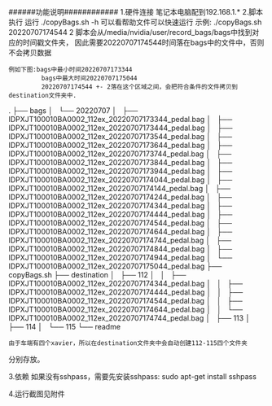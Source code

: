 ######功能说明############
1.硬件连接
    笔记本电脑配到192.168.1.*
2.脚本执行
	运行 ./copyBags.sh -h 可以看帮助文件可以快速运行
	示例: ./copyBags.sh 20220707174544 2
	脚本会从/media/nvidia/user/record_bags/bags中找到对应的时间戳文件夹，
因此需要20220707174544时间落在bags中的文件中，否则不会拷贝数据
	
    例如下图:bags中最小时间20220707173344
    		 bags中最大时间20220707175044
    		 20220707174544 +- 2落在这个区域之间，会把符合条件的文件拷贝到
    destination文件夹中.
    
.
├── bags
│   └── 20220707
│       ├── IDPXJT100010BA0002_112ex_20220707173344_pedal.bag
│       ├── IDPXJT100010BA0002_112ex_20220707173444_pedal.bag
│       ├── IDPXJT100010BA0002_112ex_20220707173544_pedal.bag
│       ├── IDPXJT100010BA0002_112ex_20220707173644_pedal.bag
│       ├── IDPXJT100010BA0002_112ex_20220707173744_pedal.bag
│       ├── IDPXJT100010BA0002_112ex_20220707173844_pedal.bag
│       ├── IDPXJT100010BA0002_112ex_20220707173944_pedal.bag
│       ├── IDPXJT100010BA0002_112ex_20220707174044_pedal.bag
│       ├── IDPXJT100010BA0002_112ex_20220707174144_pedal.bag
│       ├── IDPXJT100010BA0002_112ex_20220707174244_pedal.bag
│       ├── IDPXJT100010BA0002_112ex_20220707174344_pedal.bag
│       ├── IDPXJT100010BA0002_112ex_20220707174444_pedal.bag
│       ├── IDPXJT100010BA0002_112ex_20220707174544_pedal.bag
│       ├── IDPXJT100010BA0002_112ex_20220707174644_pedal.bag
│       ├── IDPXJT100010BA0002_112ex_20220707174744_pedal.bag
│       ├── IDPXJT100010BA0002_112ex_20220707174844_pedal.bag
│       ├── IDPXJT100010BA0002_112ex_20220707174944_pedal.bag
│       └── IDPXJT100010BA0002_112ex_20220707175044_pedal.bag
├── copyBags.sh
├── destination
│   ├── 112
│   │   ├── IDPXJT100010BA0002_112ex_20220707174344_pedal.bag
│   │   ├── IDPXJT100010BA0002_112ex_20220707174444_pedal.bag
│   │   ├── IDPXJT100010BA0002_112ex_20220707174544_pedal.bag
│   │   ├── IDPXJT100010BA0002_112ex_20220707174644_pedal.bag
│   │   └── IDPXJT100010BA0002_112ex_20220707174744_pedal.bag
│   ├── 113
│   ├── 114
│   └── 115
└── readme

    由于车端有四个xavier，所以在destination文件夹中会自动创建112-115四个文件夹
分别存放。


3.依赖
    如果没有sshpass，需要先安装sshpass:
    	sudo apt-get install sshpass
    	
4.运行截图见附件
    	

	
	
	
	

	
	
	
	
	
	
